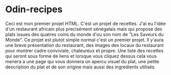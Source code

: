 # Odin-recipes
Ceci est mon premier projet HTML.
C'est un projet de recettes. J'ai eu l'idée d'un restaurant africain plus precisément sénégalais mais qui propose des plats issues des quatres coins du monde d'ou son nom de "Les Saveurs du Monde".
Ce projet est plutot simple normal c'est un premier projet.
Il y'aura une breve présentation du restaurant, des images des locaux du restaurant pour montrer cadre conviviale, chaleureux et propre.
Une liste des recettes qui seront sous forme de liens et lorsque vous cliquez dessus cela vous menera a une page qui vous donnera un apercu visuel du plat, une petite description du plat et de son origine mais aussi des ingredients utilisés.